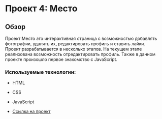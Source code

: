 # Проект 4: Место

## Обзор
Проект Место это интерактивная страница с возможностью добавлять фотографии, 
удалять их, редактировать профиль и ставить лайки. Проект разрабатывается в 
несколько этапов. На текущем этапе реализована возможность отредактировать 
профиль. Также в данном проекте произошло первое знакомство с JavaScript.

### Используемые технологии:
* HTML
* CSS
* JavaScript

* [Ссылка на проект](https://aarolin.github.io/mesto/)

